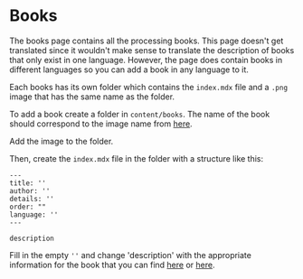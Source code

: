 # Books

The books page contains all the processing books. This page doesn't get translated since it wouldn't make sense to translate the description of books that only exist in one language. However, the page does contain books in different languages so you can add a book in any language to it.

Each books has its own folder which contains the `index.mdx` file and a `.png` image that has the same name as the folder.

To add a book create a folder in `content/books`. The name of the book should correspond to the image name from [here](https://github.com/processing/processing-docs/tree/master/img/learning/books).

Add the image to the folder.

Then, create the `index.mdx` file in the folder with a structure like this:

```
---
title: ''
author: ''
details: ''
order: ""
language: ''
---

description
```

Fill in the empty `''` and change 'description' with the appropriate information for the book that you can find [here](https://github.com/processing/processing-docs/blob/master/content/static/books.html) or [here](http://processing-website-user-testing.s3-website-us-east-1.amazonaws.com/books).
